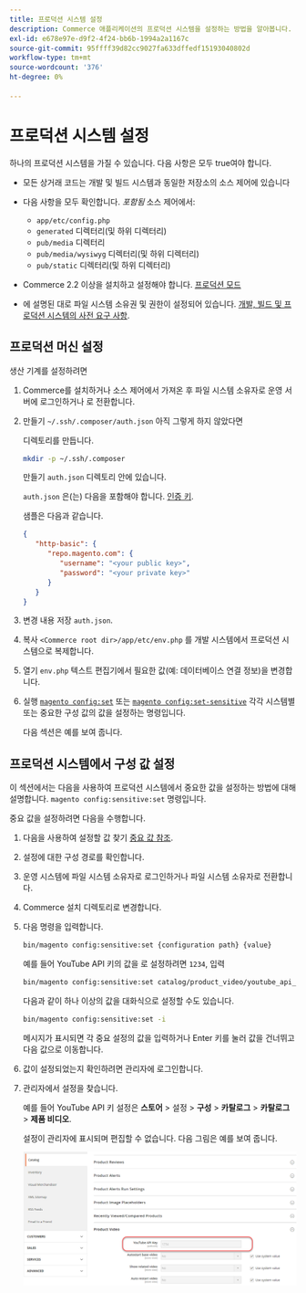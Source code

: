 ```yaml
---
title: 프로덕션 시스템 설정
description: Commerce 애플리케이션의 프로덕션 시스템을 설정하는 방법을 알아봅니다.
exl-id: e678e97e-d9f2-4f24-bb6b-1994a2a1167c
source-git-commit: 95ffff39d82cc9027fa633dffedf15193040802d
workflow-type: tm+mt
source-wordcount: '376'
ht-degree: 0%

---
```


# 프로덕션 시스템 설정

하나의 프로덕션 시스템을 가질 수 있습니다. 다음 사항은 모두 true여야 합니다.

- 모든 상거래 코드는 개발 및 빌드 시스템과 동일한 저장소의 소스 제어에 있습니다
- 다음 사항을 모두 확인합니다. _포함됨_ 소스 제어에서:

   - `app/etc/config.php`
   - `generated` 디렉터리(및 하위 디렉터리)
   - `pub/media` 디렉터리
   - `pub/media/wysiwyg` 디렉터리(및 하위 디렉터리)
   - `pub/static` 디렉터리(및 하위 디렉터리)

- Commerce 2.2 이상을 설치하고 설정해야 합니다. [프로덕션 모드](../bootstrap/application-modes.md#production-mode)
- 에 설명된 대로 파일 시스템 소유권 및 권한이 설정되어 있습니다. [개발, 빌드 및 프로덕션 시스템의 사전 요구 사항](../deployment/prerequisites.md).

## 프로덕션 머신 설정

생산 기계를 설정하려면

1. Commerce를 설치하거나 소스 제어에서 가져온 후 파일 시스템 소유자로 운영 서버에 로그인하거나 로 전환합니다.
1. 만들기 `~/.ssh/.composer/auth.json` 아직 그렇게 하지 않았다면

   디렉토리를 만듭니다.

   ```bash
   mkdir -p ~/.ssh/.composer
   ```

   만들기 `auth.json` 디렉토리 안에 있습니다.

   `auth.json` 은(는) 다음을 포함해야 합니다. [인증 키](../../installation/prerequisites/authentication-keys.md).

   샘플은 다음과 같습니다.

   ```json
   {
      "http-basic": {
         "repo.magento.com": {
            "username": "<your public key>",
            "password": "<your private key>"
         }
      }
   }
   ```

1. 변경 내용 저장 `auth.json`.
1. 복사 `<Commerce root dir>/app/etc/env.php` 를 개발 시스템에서 프로덕션 시스템으로 복제합니다.
1. 열기 `env.php` 텍스트 편집기에서 필요한 값(예: 데이터베이스 연결 정보)을 변경합니다.
1. 실행 [`magento config:set`](../cli/set-configuration-values.md) 또는 [`magento config:set-sensitive`](../cli/set-configuration-values.md) 각각 시스템별 또는 중요한 구성 값의 값을 설정하는 명령입니다.

   다음 섹션은 예를 보여 줍니다.

## 프로덕션 시스템에서 구성 값 설정

이 섹션에서는 다음을 사용하여 프로덕션 시스템에서 중요한 값을 설정하는 방법에 대해 설명합니다. `magento config:sensitive:set` 명령입니다.

중요 값을 설정하려면 다음을 수행합니다.

1. 다음을 사용하여 설정할 값 찾기 [중요 값 참조](../reference/config-reference-sens.md).
1. 설정에 대한 구성 경로를 확인합니다.
1. 운영 시스템에 파일 시스템 소유자로 로그인하거나 파일 시스템 소유자로 전환합니다.
1. Commerce 설치 디렉토리로 변경합니다.
1. 다음 명령을 입력합니다.

   ```bash
   bin/magento config:sensitive:set {configuration path} {value}
   ```

   예를 들어 YouTube API 키의 값을 로 설정하려면 `1234`, 입력

   ```bash
   bin/magento config:sensitive:set catalog/product_video/youtube_api_key 1234
   ```

   다음과 같이 하나 이상의 값을 대화식으로 설정할 수도 있습니다.

   ```bash
   bin/magento config:sensitive:set -i
   ```

   메시지가 표시되면 각 중요 설정의 값을 입력하거나 Enter 키를 눌러 값을 건너뛰고 다음 값으로 이동합니다.

1. 값이 설정되었는지 확인하려면 관리자에 로그인합니다.
1. 관리자에서 설정을 찾습니다.

   예를 들어 YouTube API 키 설정은 **스토어** > 설정 > **구성** > **카탈로그** > **카탈로그** > **제품 비디오**.

   설정이 관리자에 표시되며 편집할 수 없습니다. 다음 그림은 예를 보여 줍니다.

   ![관리자의 중요한 설정](../../assets/configuration/sensitive-set.png)
